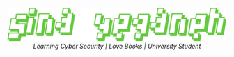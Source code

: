 <p align="center">
  <img src="./img/sina-yeganeh.png">
  <br>
  <i>Learning Cyber Security | Love Books | University Student</i>
</p>

<!-- ### A Little Bit About Me!
Hi! <img src="https://raw.githubusercontent.com/aemmadi/aemmadi/master/wave.gif" height="15">  -->
